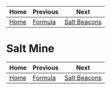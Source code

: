 |Home          |Previous             | Next                    |
|--------------|---------------------|-------------------------|
|[Home](../../)|[Formula](../formula)|[Salt Beacons](../beacon)|


# Salt Mine

|Home          |Previous             | Next                    |
|--------------|---------------------|-------------------------|
|[Home](../../)|[Formula](../formula)|[Salt Beacons](../beacon)|